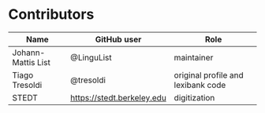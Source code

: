 # Contributors

Name | GitHub user | Role
--- | --- | ---
Johann-Mattis List | @LinguList | maintainer
Tiago Tresoldi | @tresoldi | original profile and lexibank code
STEDT | https://stedt.berkeley.edu | digitization
